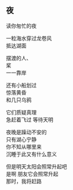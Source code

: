 ## 夜

读你匆忙的夜


一粒海水穿过龙卷风  
抵达湖面


摆渡的人、  
桨  
一一靠岸


还有小船划过  
惊落黄昏  
和几只乌鸦


它们质疑真理  
急赶着飞过 等待天明


夜晚是躁动不安的  
只有湖心宁静  
你不知从哪里来  
沉睡于此又有什么意义


但是明天太阳会照常升起吧  
是啊 朋友它会照常升起  
那时，我将赶路
